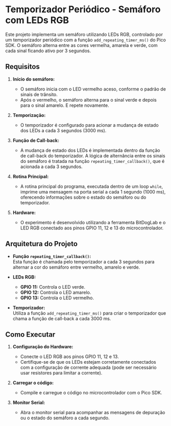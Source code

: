 # Temporizador Periódico - Semáforo com LEDs RGB

Este projeto implementa um semáforo utilizando LEDs RGB, controlado por um temporizador periódico com a função `add_repeating_timer_ms()` do Pico SDK. O semáforo alterna entre as cores vermelha, amarela e verde, com cada sinal ficando ativo por 3 segundos.

## Requisitos

1. **Início do semáforo:**
   - O semáforo inicia com o LED vermelho aceso, conforme o padrão de sinais de trânsito.
   - Após o vermelho, o semáforo alterna para o sinal verde e depois para o sinal amarelo. E repete novamente.

2. **Temporização:**
   - O temporizador é configurado para acionar a mudança de estado dos LEDs a cada 3 segundos (3000 ms).
   
3. **Função de Call-back:**
   - A mudança de estado dos LEDs é implementada dentro da função de call-back do temporizador. A lógica de alternância entre os sinais do semáforo é tratada na função `repeating_timer_callback()`, que é acionada a cada 3 segundos.
   
4. **Rotina Principal:**
   - A rotina principal do programa, executada dentro de um loop `while`, imprime uma mensagem na porta serial a cada 1 segundo (1000 ms), oferecendo informações sobre o estado do semáforo ou do temporizador.
   
5. **Hardware:**
   - O experimento é desenvolvido utilizando a ferramenta BitDogLab e o LED RGB conectado aos pinos GPIO 11, 12 e 13 do microcontrolador.

## Arquitetura do Projeto

- **Função `repeating_timer_callback()`:**  
   Esta função é chamada pelo temporizador a cada 3 segundos para alternar a cor do semáforo entre vermelho, amarelo e verde.
   
- **LEDs RGB:**
   - **GPIO 11:** Controla o LED verde.
   - **GPIO 12:** Controla o LED amarelo.
   - **GPIO 13:** Controla o LED vermelho.
   
- **Temporizador:**  
   Utiliza a função `add_repeating_timer_ms()` para criar o temporizador que chama a função de call-back a cada 3000 ms.

## Como Executar

1. **Configuração do Hardware:**
   - Conecte o LED RGB aos pinos GPIO 11, 12 e 13.
   - Certifique-se de que os LEDs estejam corretamente conectados com a configuração de corrente adequada (pode ser necessário usar resistores para limitar a corrente).
   
2. **Carregar o código:**
   - Compile e carregue o código no microcontrolador com o Pico SDK.

3. **Monitor Serial:**
   - Abra o monitor serial para acompanhar as mensagens de depuração ou o estado do semáforo a cada segundo.

